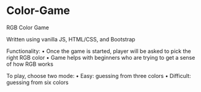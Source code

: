 # Color-Game
RGB Color Game

Written using vanilla JS, HTML/CSS, and Bootstrap

Functionality:
  • Once the game is started, player will be asked to pick the right RGB color
  • Game helps with beginners who are trying to get a sense of how RGB works

To play, choose two mode: 
  • Easy: guessing from three colors
  • Difficult: guessing from six colors
